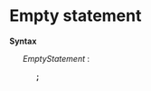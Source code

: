 # Empty statement

**Syntax**

<ul>
    <i>EmptyStatement</i> :
    <ul>
        <b>;</b>
    </ul>
</ul>